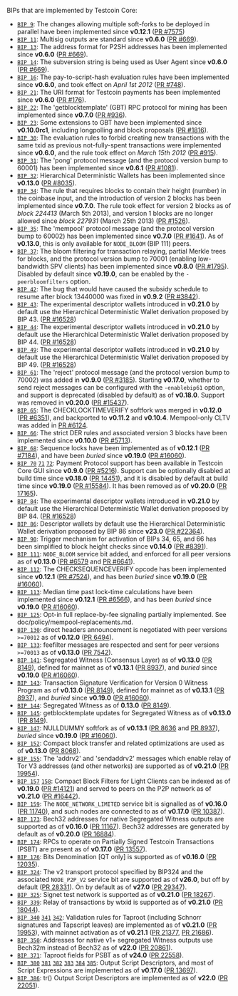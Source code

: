 BIPs that are implemented by Testcoin Core:

* [`BIP 9`](https://github.com/testcoin/bips/blob/master/bip-0009.mediawiki): The changes allowing multiple soft-forks to be deployed in parallel have been implemented since **v0.12.1**  ([PR #7575](https://github.com/testcoin/testcoin/pull/7575))
* [`BIP 11`](https://github.com/testcoin/bips/blob/master/bip-0011.mediawiki): Multisig outputs are standard since **v0.6.0** ([PR #669](https://github.com/testcoin/testcoin/pull/669)).
* [`BIP 13`](https://github.com/testcoin/bips/blob/master/bip-0013.mediawiki): The address format for P2SH addresses has been implemented since **v0.6.0** ([PR #669](https://github.com/testcoin/testcoin/pull/669)).
* [`BIP 14`](https://github.com/testcoin/bips/blob/master/bip-0014.mediawiki): The subversion string is being used as User Agent since **v0.6.0** ([PR #669](https://github.com/testcoin/testcoin/pull/669)).
* [`BIP 16`](https://github.com/testcoin/bips/blob/master/bip-0016.mediawiki): The pay-to-script-hash evaluation rules have been implemented since **v0.6.0**, and took effect on *April 1st 2012* ([PR #748](https://github.com/testcoin/testcoin/pull/748)).
* [`BIP 21`](https://github.com/testcoin/bips/blob/master/bip-0021.mediawiki): The URI format for Testcoin payments has been implemented since **v0.6.0** ([PR #176](https://github.com/testcoin/testcoin/pull/176)).
* [`BIP 22`](https://github.com/testcoin/bips/blob/master/bip-0022.mediawiki): The 'getblocktemplate' (GBT) RPC protocol for mining has been implemented since **v0.7.0** ([PR #936](https://github.com/testcoin/testcoin/pull/936)).
* [`BIP 23`](https://github.com/testcoin/bips/blob/master/bip-0023.mediawiki): Some extensions to GBT have been implemented since **v0.10.0rc1**, including longpolling and block proposals ([PR #1816](https://github.com/testcoin/testcoin/pull/1816)).
* [`BIP 30`](https://github.com/testcoin/bips/blob/master/bip-0030.mediawiki): The evaluation rules to forbid creating new transactions with the same txid as previous not-fully-spent transactions were implemented since **v0.6.0**, and the rule took effect on *March 15th 2012* ([PR #915](https://github.com/testcoin/testcoin/pull/915)).
* [`BIP 31`](https://github.com/testcoin/bips/blob/master/bip-0031.mediawiki): The 'pong' protocol message (and the protocol version bump to 60001) has been implemented since **v0.6.1** ([PR #1081](https://github.com/testcoin/testcoin/pull/1081)).
* [`BIP 32`](https://github.com/testcoin/bips/blob/master/bip-0032.mediawiki): Hierarchical Deterministic Wallets has been implemented since **v0.13.0** ([PR #8035](https://github.com/testcoin/testcoin/pull/8035)).
* [`BIP 34`](https://github.com/testcoin/bips/blob/master/bip-0034.mediawiki): The rule that requires blocks to contain their height (number) in the coinbase input, and the introduction of version 2 blocks has been implemented since **v0.7.0**. The rule took effect for version 2 blocks as of *block 224413* (March 5th 2013), and version 1 blocks are no longer allowed since *block 227931* (March 25th 2013) ([PR #1526](https://github.com/testcoin/testcoin/pull/1526)).
* [`BIP 35`](https://github.com/testcoin/bips/blob/master/bip-0035.mediawiki): The 'mempool' protocol message (and the protocol version bump to 60002) has been implemented since **v0.7.0** ([PR #1641](https://github.com/testcoin/testcoin/pull/1641)). As of **v0.13.0**, this is only available for `NODE_BLOOM` (BIP 111) peers.
* [`BIP 37`](https://github.com/testcoin/bips/blob/master/bip-0037.mediawiki): The bloom filtering for transaction relaying, partial Merkle trees for blocks, and the protocol version bump to 70001 (enabling low-bandwidth SPV clients) has been implemented since **v0.8.0** ([PR #1795](https://github.com/testcoin/testcoin/pull/1795)). Disabled by default since **v0.19.0**, can be enabled by the `-peerbloomfilters` option.
* [`BIP 42`](https://github.com/testcoin/bips/blob/master/bip-0042.mediawiki): The bug that would have caused the subsidy schedule to resume after block 13440000 was fixed in **v0.9.2** ([PR #3842](https://github.com/testcoin/testcoin/pull/3842)).
* [`BIP 43`](https://github.com/testcoin/bips/blob/master/bip-0043.mediawiki): The experimental descriptor wallets introduced in **v0.21.0** by default use the Hierarchical Deterministic Wallet derivation proposed by BIP 43. ([PR #16528](https://github.com/testcoin/testcoin/pull/16528))
* [`BIP 44`](https://github.com/testcoin/bips/blob/master/bip-0044.mediawiki): The experimental descriptor wallets introduced in **v0.21.0** by default use the Hierarchical Deterministic Wallet derivation proposed by BIP 44. ([PR #16528](https://github.com/testcoin/testcoin/pull/16528))
* [`BIP 49`](https://github.com/testcoin/bips/blob/master/bip-0049.mediawiki): The experimental descriptor wallets introduced in **v0.21.0** by default use the Hierarchical Deterministic Wallet derivation proposed by BIP 49. ([PR #16528](https://github.com/testcoin/testcoin/pull/16528))
* [`BIP 61`](https://github.com/testcoin/bips/blob/master/bip-0061.mediawiki): The 'reject' protocol message (and the protocol version bump to 70002) was added in **v0.9.0** ([PR #3185](https://github.com/testcoin/testcoin/pull/3185)). Starting **v0.17.0**, whether to send reject messages can be configured with the `-enablebip61` option, and support is deprecated (disabled by default) as of **v0.18.0**. Support was removed in **v0.20.0** ([PR #15437](https://github.com/testcoin/testcoin/pull/15437)).
* [`BIP 65`](https://github.com/testcoin/bips/blob/master/bip-0065.mediawiki): The CHECKLOCKTIMEVERIFY softfork was merged in **v0.12.0** ([PR #6351](https://github.com/testcoin/testcoin/pull/6351)), and backported to **v0.11.2** and **v0.10.4**. Mempool-only CLTV was added in [PR #6124](https://github.com/testcoin/testcoin/pull/6124).
* [`BIP 66`](https://github.com/testcoin/bips/blob/master/bip-0066.mediawiki): The strict DER rules and associated version 3 blocks have been implemented since **v0.10.0** ([PR #5713](https://github.com/testcoin/testcoin/pull/5713)).
* [`BIP 68`](https://github.com/testcoin/bips/blob/master/bip-0068.mediawiki): Sequence locks have been implemented as of **v0.12.1**  ([PR #7184](https://github.com/testcoin/testcoin/pull/7184)), and have been *buried* since **v0.19.0** ([PR #16060](https://github.com/testcoin/testcoin/pull/16060)).
* [`BIP 70`](https://github.com/testcoin/bips/blob/master/bip-0070.mediawiki) [`71`](https://github.com/testcoin/bips/blob/master/bip-0071.mediawiki) [`72`](https://github.com/testcoin/bips/blob/master/bip-0072.mediawiki):
  Payment Protocol support has been available in Testcoin Core GUI since **v0.9.0** ([PR #5216](https://github.com/testcoin/testcoin/pull/5216)).
  Support can be optionally disabled at build time since **v0.18.0** ([PR 14451](https://github.com/testcoin/testcoin/pull/14451)),
  and it is disabled by default at build time since **v0.19.0** ([PR #15584](https://github.com/testcoin/testcoin/pull/15584)).
  It has been removed as of **v0.20.0** ([PR 17165](https://github.com/testcoin/testcoin/pull/17165)).
* [`BIP 84`](https://github.com/testcoin/bips/blob/master/bip-0084.mediawiki): The experimental descriptor wallets introduced in **v0.21.0** by default use the Hierarchical Deterministic Wallet derivation proposed by BIP 84. ([PR #16528](https://github.com/testcoin/testcoin/pull/16528))
* [`BIP 86`](https://github.com/testcoin/bips/blob/master/bip-0086.mediawiki): Descriptor wallets by default use the Hierarchical Deterministic Wallet derivation proposed by BIP 86 since **v23.0** ([PR #22364](https://github.com/testcoin/testcoin/pull/22364)).
* [`BIP 90`](https://github.com/testcoin/bips/blob/master/bip-0090.mediawiki): Trigger mechanism for activation of BIPs 34, 65, and 66 has been simplified to block height checks since **v0.14.0** ([PR #8391](https://github.com/testcoin/testcoin/pull/8391)).
* [`BIP 111`](https://github.com/testcoin/bips/blob/master/bip-0111.mediawiki): `NODE_BLOOM` service bit added, and enforced for all peer versions as of **v0.13.0** ([PR #6579](https://github.com/testcoin/testcoin/pull/6579) and [PR #6641](https://github.com/testcoin/testcoin/pull/6641)).
* [`BIP 112`](https://github.com/testcoin/bips/blob/master/bip-0112.mediawiki): The CHECKSEQUENCEVERIFY opcode has been implemented since **v0.12.1** ([PR #7524](https://github.com/testcoin/testcoin/pull/7524)), and has been *buried* since **v0.19.0** ([PR #16060](https://github.com/testcoin/testcoin/pull/16060)).
* [`BIP 113`](https://github.com/testcoin/bips/blob/master/bip-0113.mediawiki): Median time past lock-time calculations have been implemented since **v0.12.1** ([PR #6566](https://github.com/testcoin/testcoin/pull/6566)), and has been *buried* since **v0.19.0** ([PR #16060](https://github.com/testcoin/testcoin/pull/16060)).
* [`BIP 125`](https://github.com/testcoin/bips/blob/master/bip-0125.mediawiki): Opt-in full replace-by-fee signaling partially implemented. See doc/policy/mempool-replacements.md.
* [`BIP 130`](https://github.com/testcoin/bips/blob/master/bip-0130.mediawiki): direct headers announcement is negotiated with peer versions `>=70012` as of **v0.12.0** ([PR 6494](https://github.com/testcoin/testcoin/pull/6494)).
* [`BIP 133`](https://github.com/testcoin/bips/blob/master/bip-0133.mediawiki): feefilter messages are respected and sent for peer versions `>=70013` as of **v0.13.0** ([PR 7542](https://github.com/testcoin/testcoin/pull/7542)).
* [`BIP 141`](https://github.com/testcoin/bips/blob/master/bip-0141.mediawiki): Segregated Witness (Consensus Layer) as of **v0.13.0** ([PR 8149](https://github.com/testcoin/testcoin/pull/8149)), defined for mainnet as of **v0.13.1** ([PR 8937](https://github.com/testcoin/testcoin/pull/8937)), and *buried* since **v0.19.0** ([PR #16060](https://github.com/testcoin/testcoin/pull/16060)).
* [`BIP 143`](https://github.com/testcoin/bips/blob/master/bip-0143.mediawiki): Transaction Signature Verification for Version 0 Witness Program as of **v0.13.0** ([PR 8149](https://github.com/testcoin/testcoin/pull/8149)), defined for mainnet as of **v0.13.1** ([PR 8937](https://github.com/testcoin/testcoin/pull/8937)), and *buried* since **v0.19.0** ([PR #16060](https://github.com/testcoin/testcoin/pull/16060)).
* [`BIP 144`](https://github.com/testcoin/bips/blob/master/bip-0144.mediawiki): Segregated Witness as of **0.13.0** ([PR 8149](https://github.com/testcoin/testcoin/pull/8149)).
* [`BIP 145`](https://github.com/testcoin/bips/blob/master/bip-0145.mediawiki): getblocktemplate updates for Segregated Witness as of **v0.13.0** ([PR 8149](https://github.com/testcoin/testcoin/pull/8149)).
* [`BIP 147`](https://github.com/testcoin/bips/blob/master/bip-0147.mediawiki): NULLDUMMY softfork as of **v0.13.1** ([PR 8636](https://github.com/testcoin/testcoin/pull/8636) and [PR 8937](https://github.com/testcoin/testcoin/pull/8937)), *buried* since **v0.19.0** ([PR #16060](https://github.com/testcoin/testcoin/pull/16060)).
* [`BIP 152`](https://github.com/testcoin/bips/blob/master/bip-0152.mediawiki): Compact block transfer and related optimizations are used as of **v0.13.0** ([PR 8068](https://github.com/testcoin/testcoin/pull/8068)).
* [`BIP 155`](https://github.com/testcoin/bips/blob/master/bip-0155.mediawiki): The 'addrv2' and 'sendaddrv2' messages which enable relay of Tor V3 addresses (and other networks) are supported as of **v0.21.0** ([PR 19954](https://github.com/testcoin/testcoin/pull/19954)).
* [`BIP 157`](https://github.com/testcoin/bips/blob/master/bip-0157.mediawiki)
  [`158`](https://github.com/testcoin/bips/blob/master/bip-0158.mediawiki): Compact Block Filters for Light Clients can be indexed as of **v0.19.0** ([PR #14121](https://github.com/testcoin/testcoin/pull/14121)) and served to peers on the P2P network as of **v0.21.0** ([PR #16442](https://github.com/testcoin/testcoin/pull/16442)).
* [`BIP 159`](https://github.com/testcoin/bips/blob/master/bip-0159.mediawiki): The `NODE_NETWORK_LIMITED` service bit is signalled as of **v0.16.0** ([PR 11740](https://github.com/testcoin/testcoin/pull/11740)), and such nodes are connected to as of **v0.17.0** ([PR 10387](https://github.com/testcoin/testcoin/pull/10387)).
* [`BIP 173`](https://github.com/testcoin/bips/blob/master/bip-0173.mediawiki): Bech32 addresses for native Segregated Witness outputs are supported as of **v0.16.0** ([PR 11167](https://github.com/testcoin/testcoin/pull/11167)). Bech32 addresses are generated by default as of **v0.20.0** ([PR 16884](https://github.com/testcoin/testcoin/pull/16884)).
* [`BIP 174`](https://github.com/testcoin/bips/blob/master/bip-0174.mediawiki): RPCs to operate on Partially Signed Testcoin Transactions (PSBT) are present as of **v0.17.0** ([PR 13557](https://github.com/testcoin/testcoin/pull/13557)).
* [`BIP 176`](https://github.com/testcoin/bips/blob/master/bip-0176.mediawiki): Bits Denomination [QT only] is supported as of **v0.16.0** ([PR 12035](https://github.com/testcoin/testcoin/pull/12035)).
* [`BIP 324`](https://github.com/testcoin/bips/blob/master/bip-0324.mediawiki): The v2 transport protocol specified by BIP324 and the associated `NODE_P2P_V2` service bit are supported as of **v26.0**, but off by default ([PR 28331](https://github.com/testcoin/testcoin/pull/28331)). On by default as of **v27.0** ([PR 29347](https://github.com/testcoin/testcoin/pull/29347)).
* [`BIP 325`](https://github.com/testcoin/bips/blob/master/bip-0325.mediawiki): Signet test network is supported as of **v0.21.0** ([PR 18267](https://github.com/testcoin/testcoin/pull/18267)).
* [`BIP 339`](https://github.com/testcoin/bips/blob/master/bip-0339.mediawiki): Relay of transactions by wtxid is supported as of **v0.21.0** ([PR 18044](https://github.com/testcoin/testcoin/pull/18044)).
* [`BIP 340`](https://github.com/testcoin/bips/blob/master/bip-0340.mediawiki)
  [`341`](https://github.com/testcoin/bips/blob/master/bip-0341.mediawiki)
  [`342`](https://github.com/testcoin/bips/blob/master/bip-0342.mediawiki):
  Validation rules for Taproot (including Schnorr signatures and Tapscript
  leaves) are implemented as of **v0.21.0** ([PR 19953](https://github.com/testcoin/testcoin/pull/19953)),
  with mainnet activation as of **v0.21.1** ([PR 21377](https://github.com/testcoin/testcoin/pull/21377),
  [PR 21686](https://github.com/testcoin/testcoin/pull/21686)).
* [`BIP 350`](https://github.com/testcoin/bips/blob/master/bip-0350.mediawiki): Addresses for native v1+ segregated Witness outputs use Bech32m instead of Bech32 as of **v22.0** ([PR 20861](https://github.com/testcoin/testcoin/pull/20861)).
* [`BIP 371`](https://github.com/testcoin/bips/blob/master/bip-0371.mediawiki): Taproot fields for PSBT as of **v24.0** ([PR 22558](https://github.com/testcoin/testcoin/pull/22558)).
* [`BIP 380`](https://github.com/testcoin/bips/blob/master/bip-0380.mediawiki)
  [`381`](https://github.com/testcoin/bips/blob/master/bip-0381.mediawiki)
  [`382`](https://github.com/testcoin/bips/blob/master/bip-0382.mediawiki)
  [`383`](https://github.com/testcoin/bips/blob/master/bip-0383.mediawiki)
  [`384`](https://github.com/testcoin/bips/blob/master/bip-0384.mediawiki)
  [`385`](https://github.com/testcoin/bips/blob/master/bip-0385.mediawiki):
  Output Script Descriptors, and most of Script Expressions are implemented as of **v0.17.0** ([PR 13697](https://github.com/testcoin/testcoin/pull/13697)).
* [`BIP 386`](https://github.com/testcoin/bips/blob/master/bip-0386.mediawiki): tr() Output Script Descriptors are implemented as of **v22.0** ([PR 22051](https://github.com/testcoin/testcoin/pull/22051)).

